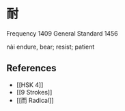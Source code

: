 # 耐
Frequency 1409
General Standard 1456

nài
endure, bear; resist; patient

## References
- [[HSK 4]]
- [[9 Strokes]]
- [[而 Radical]]